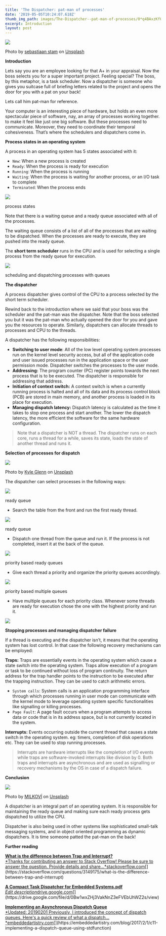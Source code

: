 ```yaml
---
title: 'The Dispatcher: pat-man of processes'
date: '2019-05-05T10:24:07.618Z'
thumb_img_path: images/The-Dispatcher--pat-man-of-processes/0*q4BAxzKfOSzua7L-.jpg
excerpt: Introduction
layout: post
---
```

![](/images/The-Dispatcher--pat-man-of-processes/0*q4BAxzKfOSzua7L-.jpg)

<figcaption>Photo by <a href="https://unsplash.com/@chillarea?utm_source=medium&amp;utm_medium=referral" data-href="https://unsplash.com/@chillarea?utm_source=medium&amp;utm_medium=referral" class="markup--anchor markup--figure-anchor" rel="photo-creator noopener" target="_blank">sebastiaan stam</a> on&nbsp;<a href="https://unsplash.com?utm_source=medium&amp;utm_medium=referral" data-href="https://unsplash.com?utm_source=medium&amp;utm_medium=referral" class="markup--anchor markup--figure-anchor" rel="photo-source noopener" target="_blank">Unsplash</a></figcaption>

**Introduction**

Lets say you are an employee looking for that A+ in your appraisal. Now the boss selects you for a super important project. Feeling special? The boss, by this metaphor, is a task scheduler. Now a dispatcher is someone who gives you suitcase full of briefing letters related to the project and opens the door for you with a pat on your back!

Lets call him pat-man for reference.

Your computer is an interesting piece of hardware, but holds an even more spectacular piece of software, nay, an array of processes working together. to make it feel like just one big software. But these processes need to communicate. Moreover, they need to coordinate their temporal cohesiveness. That’s where the schedulers and dispatchers come in.

**Process states in an operating system**

A process in an operating system has 5 states associated with it:

*   `New`: When a new process is created
*   `Ready`: When the process is ready for execution
*   `Running`: When the process is running
*   `Waiting`: When the process is waiting for another process, or an I/O task to complete
*   `Terminated`: When the process ends

![](/images/The-Dispatcher--pat-man-of-processes/1*tovTQ0iXuLiN3kNr6_Zwyg.jpeg)

<figcaption>process states</figcaption>

Note that there is a waiting queue and a ready queue associated with all of the processes.

The waiting queue consists of a list of all of the processes that are waiting to be dispatched. When the processes are ready to execute, they are pushed into the ready queue.

The **short term scheduler** runs in the CPU and is used for selecting a single process from the ready queue for execution.

![](/images/The-Dispatcher--pat-man-of-processes/1*gCqlPlb-TRTxZ9_TKUVLZw.png)

<figcaption>scheduling and dispatching processes with&nbsp;queues</figcaption>

**The dispatcher**

A process dispatcher gives control of the CPU to a process selected by the short term scheduler.

Rewind back to the introduction where we said that your boss was the scheduler and the pat-man was the dispatcher. Note that the boss selected you but it was the pat-man who actually opened the door for you and gave you the resources to operate. Similarly, dispatchers can allocate threads to processes and CPU to the threads.

A dispatcher has the following responsibilities:

*   **Switching to user mode**: All of the low level operating system processes run on the kernel level security access, but all of the application code and user issued processes run in the application space or the user permission mode. Dispatcher switches the processes to the user mode.
*   **Addressing:** The program counter (PC) register points towards the next process that is to be executed. The dispatcher is responsible for addressing that address.
*   **Initiation of context switch:** A context switch is when a currently running process is halted and all of its data and its process control block (PCB) are stored in main memory, and another process is loaded in its place for execution.
*   **Managing dispatch latency:** Dispatch latency is calculated as the time it takes to stop one process and start another. The lower the dispatch latency, the more efficient the software for the same hardware configuration.

> Note that a dispatcher is NOT a thread. The dispatcher runs on each core, runs a thread for a while, saves its state, loads the state of another thread and runs it.

**Selection of processes for dispatch**

![](/images/The-Dispatcher--pat-man-of-processes/0*_50rq5dId0RbMLrI.jpg)

<figcaption>Photo by <a href="https://unsplash.com/@kylejglenn?utm_source=medium&amp;utm_medium=referral" data-href="https://unsplash.com/@kylejglenn?utm_source=medium&amp;utm_medium=referral" class="markup--anchor markup--figure-anchor" rel="photo-creator noopener" target="_blank">Kyle Glenn</a> on&nbsp;<a href="https://unsplash.com?utm_source=medium&amp;utm_medium=referral" data-href="https://unsplash.com?utm_source=medium&amp;utm_medium=referral" class="markup--anchor markup--figure-anchor" rel="photo-source noopener" target="_blank">Unsplash</a></figcaption>

The dispatcher can select processes in the following ways:

![](/images/The-Dispatcher--pat-man-of-processes/1*n5hud1t_Q5Xnc5DQ_-OcZQ.png)

<figcaption>ready queue</figcaption>

*   Search the table from the front and run the first ready thread.

![](/images/The-Dispatcher--pat-man-of-processes/1*gxcykEnF-wY5LwRBcff39A.png)

<figcaption>ready queue</figcaption>

*   Dispatch one thread from the queue and run it. If the process is not completed, insert it at the back of the queue.

![](/images/The-Dispatcher--pat-man-of-processes/1*0QNm5BSKtzNE_IUCKGRXkw.png)

<figcaption>priority based ready&nbsp;queues</figcaption>

*   Give each thread a priority and organize the priority queues accordingly.

![](/images/The-Dispatcher--pat-man-of-processes/1*szLfCGr2p4qAlJBzITVVNw.png)

<figcaption>priority based multiple&nbsp;queues</figcaption>

*   Have multiple queues for each priority class. Whenever some threads are ready for execution chose the one with the highest priority and run it.

![](/images/The-Dispatcher--pat-man-of-processes/1*JThWQubVoZ57pnOYTtsAug.png)

**Stopping processes and managing dispatcher failure**

If a thread is executing and the dispatcher isn’t, it means that the operating system has lost control. In that case the following recovery mechanisms can be employed:

**Traps:** Traps are essentially events in the operating system which cause a state switch into the operating system. Traps allow execution of a program or task to be continued without loss of program continuity. The return address for the trap handler points to the instruction to be executed after the trapping instruction. They can be used to catch arithmetic errors.

*   `System calls`: System calls is an application programming interface through which processes running in user mode can communicate with the kernel mode to leverage operating system specific functionalities like signalling or killing processes.
*   `Page Fault`: A page fault occurs when a program attempts to access data or code that is in its address space, but is not currently located in the system.

**Interrupts:** Events occurring outside the current thread that causes a state switch in the operating system. eg: timers, completion of disk operations etc. They can be used to stop running processes.

> Interrupts are hardware interrupts like the completion of I/O events while traps are software-invoked interrupts like division by 0. Both traps and interrupts are asynchronous and are used as signalling or recovery mechanisms by the OS in case of a dispatch failure.

**Conclusion**

![](/images/The-Dispatcher--pat-man-of-processes/0*cuAdFAh5S_Z3fFra.jpg)

<figcaption>Photo by <a href="https://unsplash.com/@milkovi?utm_source=medium&amp;utm_medium=referral" data-href="https://unsplash.com/@milkovi?utm_source=medium&amp;utm_medium=referral" class="markup--anchor markup--figure-anchor" rel="photo-creator noopener" target="_blank">MILKOVÍ</a> on&nbsp;<a href="https://unsplash.com?utm_source=medium&amp;utm_medium=referral" data-href="https://unsplash.com?utm_source=medium&amp;utm_medium=referral" class="markup--anchor markup--figure-anchor" rel="photo-source noopener" target="_blank">Unsplash</a></figcaption>

A dispatcher is an integral part of an operating system. It is responsible for maintaining the ready queue and making sure each ready process gets dispatched to utilize the CPU.

Dispatcher is also being used in other systems like sophisticated small-talk messaging systems, and in object oriented programming as dynamic dispatchers. It is time someone patted the pat-man on the back!

**Further reading**

[**What is the difference between Trap and Interrupt?**  
*Thanks for contributing an answer to Stack Overflow! Please be sure to answer the question. Provide details and share…*stackoverflow.com](https://stackoverflow.com/questions/3149175/what-is-the-difference-between-trap-and-interrupt "https://stackoverflow.com/questions/3149175/what-is-the-difference-between-trap-and-interrupt")[](https://stackoverflow.com/questions/3149175/what-is-the-difference-between-trap-and-interrupt)

[**A Compact Task Dispatcher for Embedded Systems.pdf**  
*Edit description*drive.google.com](https://drive.google.com/file/d/0Bw1wxZHj3VakNnZ3eFVEbUhWZ2s/view "https://drive.google.com/file/d/0Bw1wxZHj3VakNnZ3eFVEbUhWZ2s/view")[](https://drive.google.com/file/d/0Bw1wxZHj3VakNnZ3eFVEbUhWZ2s/view)

[**Implementing an Asynchronous Dispatch Queue**  
*Updated: 20190201 Previously, I introduced the concept of dispatch queues. Here's a quick review of what a dispatch…*embeddedartistry.com](https://embeddedartistry.com/blog/2017/2/1/c11-implementing-a-dispatch-queue-using-stdfunction "https://embeddedartistry.com/blog/2017/2/1/c11-implementing-a-dispatch-queue-using-stdfunction")[](https://embeddedartistry.com/blog/2017/2/1/c11-implementing-a-dispatch-queue-using-stdfunction)
